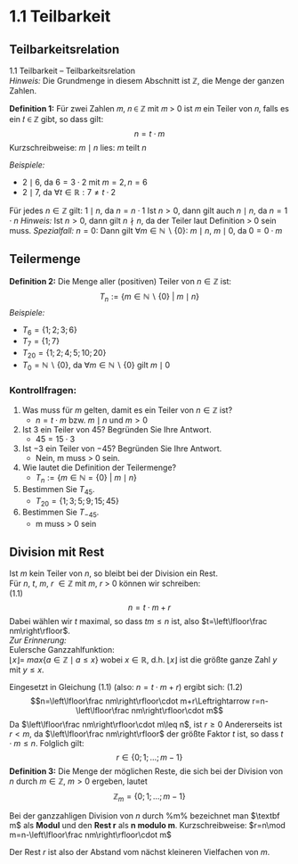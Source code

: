 # 1.1 Teilbarkeit
## Teilbarkeitsrelation

1.1 Teilbarkeit – Teilbarkeitsrelation  
*Hinweis:* Die Grundmenge in diesem Abschnitt ist ℤ, die Menge der ganzen Zahlen.  

**Definition 1:**
Für zwei Zahlen 𝑚, 𝑛 ∈ ℤ mit 𝑚 > 0 ist 𝑚 ein Teiler von 𝑛, falls es ein 𝑡 ∈ ℤ gibt, so dass gilt:
$$n = t\cdot m$$
Kurzschreibweise:  $m\mid n$ 
lies: $m \text{ teilt } n$  

*Beispiele:*
- $2\mid6$, da $6=3\cdot 2$ mit $m=2, n=6$ 
- $2\mid7$, da $\forall t\in\mathbb{R}:7\neq t\cdot2$

Für jedes $n\in\mathbb{Z}$ gilt: $1\mid n$, da $n = n\cdot1$
Ist $n>0$, dann gilt auch $n\mid n$, da $n=1\cdot n$
*Hinweis:* Ist $n>0$, dann gilt $n \nmid n$, da der Teiler laut Definition > 0 sein muss.
*Spezialfall:* $n=0:$
	Dann gilt $\forall m\in\mathbb{N}\backslash\{0\}$: $m\mid n$, $m\mid0$, da $0=0\cdot m$

## Teilermenge
**Definition 2:**
Die Menge aller (positiven) Teiler von $n\in\mathbb{Z}$ ist:
$$T_n:=\{m\in\mathbb{N}\backslash\{0\}\text{ | }m\mid n\}$$
*Beispiele:*
- $T_6=\{1;2;3;6\}$
- $T_7=\{1;7\}$
- $T_{20}=\{1;2;4;5;10;20\}$
- $T_0=\mathbb{N}\backslash\{0\}$, da $\forall m\in\mathbb{N}\backslash\{0\}$ gilt $m\mid0$

### Kontrollfragen:
1. Was muss für $m$ gelten, damit es ein Teiler von $n\in\mathbb{Z}$ ist?  
	- $n=t\cdot m$ bzw. $m\mid n$ und $m>0$
2. Ist 3 ein Teiler von 45? Begründen Sie Ihre Antwort.
	- $45=15\cdot 3$
3. Ist −3 ein Teiler von −45? Begründen Sie Ihre Antwort.
	- Nein, m muss > 0 sein.
4. Wie lautet die Definition der Teilermenge?  
	- $T_n:=\{m\in\mathbb{N}=\{0\}\text{ | }m\mid n\}$
5. Bestimmen Sie $T_{45}$.  
	- $T_{20}=\{1;3;5; 9;15;45\}$
6. Bestimmen Sie $T_{-45}$.
	- m muss > 0 sein
## Division mit Rest
Ist $m$ kein Teiler von $n$, so bleibt bei der Division ein Rest.  
Für $n$, $t$, $m$, $r$ $\in\mathbb{Z}$ mit $m$, $r$ > 0 können wir schreiben:  
(1.1) $$n=t\cdot m + r$$Dabei wählen wir $t$ maximal, so dass $tm\leq n$ ist, also $t=\left\lfloor\frac nm\right\rfloor$.  
*Zur Erinnerung:*  
Eulersche Ganzzahlfunktion:  
$\left\lfloor x\right\rfloor$= $max\{a\in\mathbb{Z}\mid a\leq x\}$ wobei $x\in\mathbb{R}$, d.h. $\left\lfloor x\right\rfloor$ ist die größte ganze Zahl $y$ mit $y\leq x$.

Eingesetzt in Gleichung (1.1) (also: $n=t\cdot m + r$) ergibt sich:
(1.2) $$n=\left\lfloor\frac nm\right\rfloor\cdot m+r\Leftrightarrow r=n-\left\lfloor\frac nm\right\rfloor\cdot m$$Da $\left\lfloor\frac nm\right\rfloor\cdot m\leq n$, ist $r\geq0$
Andererseits ist $r<m$, da $\left\lfloor\frac nm\right\rfloor$ der größte Faktor $t$ ist, so dass $t\cdot m\leq n$.
Folglich gilt: $$r\in\{0;1;\ldots;m-1\}$$**Definition 3:**
Die Menge der möglichen Reste, die sich bei der Division von $n$ durch $m\in\mathbb{Z}$, $m>0$ ergeben, lautet $$\mathbb{Z}_m=\{0;1;\ldots;m-1\}$$

Bei der ganzzahligen Division von $n$ durch %m% bezeichnet man $\textbf m$ als $\textbf {Modul}$ und den $\textbf{Rest r}$ als $\textbf{n modulo m}$.
Kurzschreibweise: $r=n\mod m=n-\left\lfloor\frac nm\right\rfloor\cdot m$

Der Rest $r$ ist also der Abstand vom nächst kleineren Vielfachen von $m$.
